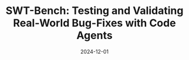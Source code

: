 ---
layout: post
title: "SWT-Bench: Testing and Validating Real-World Bug-Fixes with Code Agents"
date: 2024-12-01
categories: research
authors: "Niels Mündler, Mark Niklas Müller, <u>Jingxuan He</u>, Martin Vechev"
venue: "Neural Information Processing Systems (NeurIPS)"
paper: https://arxiv.org/pdf/2406.12952
code: https://github.com/logic-star-ai/swt-bench
poster: pdfs/neurips24-swt-poster.pdf
---